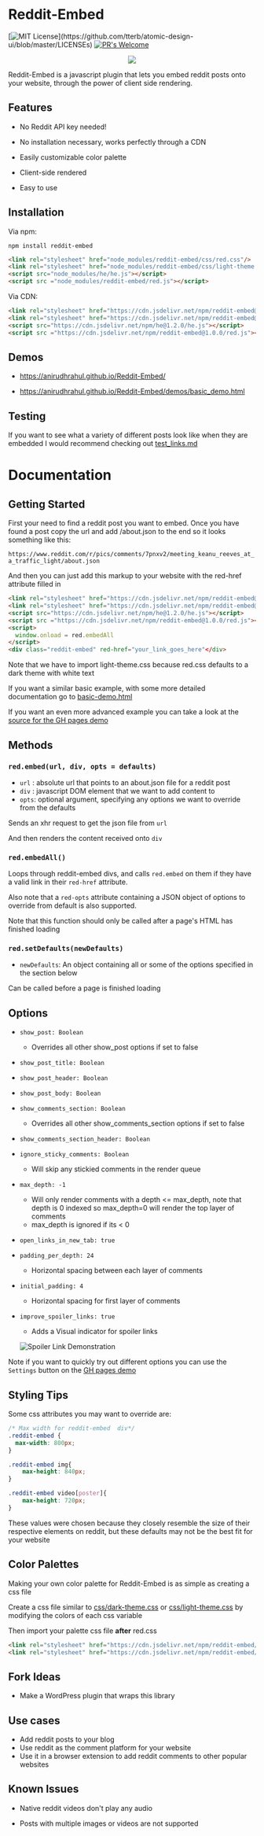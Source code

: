 # Reddit-Embed
[![MIT License](https://img.shields.io/apm/l/atomic-design-ui.svg?)](https://github.com/tterb/atomic-design-ui/blob/master/LICENSEs)
[![PR's Welcome](https://img.shields.io/badge/PRs-welcome-brightgreen.svg?style=flat)](http://makeapullrequest.com)  


<p align="center">
<img src="https://github.com/AnirudhRahul/Reddit-Embed/blob/master/reddit-embed-example.png?raw=true" style="max-height:500px"/>
</p>

Reddit-Embed is a javascript plugin that lets you embed reddit posts onto your website, through the power of client side rendering.


## Features
* No Reddit API key needed!

* No installation necessary, works perfectly through a CDN

* Easily customizable color palette

* Client-side rendered

* Easy to use

## Installation

Via npm:

```
npm install reddit-embed
```

```HTML
<link rel="stylesheet" href="node_modules/reddit-embed/css/red.css"/>
<link rel="stylesheet" href="node_modules/reddit-embed/css/light-theme.css"/>
<script src="node_modules/he/he.js"></script>
<script src ="node_modules/reddit-embed/red.js"></script>
```


Via CDN:

```HTML
<link rel="stylesheet" href="https://cdn.jsdelivr.net/npm/reddit-embed@1.0.0/css/red.css"/>
<link rel="stylesheet" href="https://cdn.jsdelivr.net/npm/reddit-embed@1.0.0/css/light-theme.css"/>
<script src="https://cdn.jsdelivr.net/npm/he@1.2.0/he.js"></script>
<script src ="https://cdn.jsdelivr.net/npm/reddit-embed@1.0.0/red.js"></script>
```

## Demos

* https://anirudhrahul.github.io/Reddit-Embed/

* https://anirudhrahul.github.io/Reddit-Embed/demos/basic_demo.html

## Testing

If you want to see what a variety of different posts look like when they are embedded I would recommend checking out [test_links.md](https://github.com/AnirudhRahul/Reddit-Embed/blob/master/test_links.md)


# Documentation

## Getting Started
First your need to find a reddit post you want to embed.
Once you have found a post copy the url and add /about.json to the end so it looks something like this:

`https://www.reddit.com/r/pics/comments/7pnxv2/meeting_keanu_reeves_at_a_traffic_light/about.json`

And then you can just add this markup to your website with the red-href attribute filled in

```HTML
<link rel="stylesheet" href="https://cdn.jsdelivr.net/npm/reddit-embed@1.0.0/css/red.css"/>
<link rel="stylesheet" href="https://cdn.jsdelivr.net/npm/reddit-embed@1.0.0/css/light-theme.css"/>
<script src="https://cdn.jsdelivr.net/npm/he@1.2.0/he.js"></script>
<script src ="https://cdn.jsdelivr.net/npm/reddit-embed@1.0.0/red.js"></script>
<script>
  window.onload = red.embedAll
</script>
<div class="reddit-embed" red-href="your_link_goes_here"</div>
```
Note that we have to import light-theme.css because red.css defaults to a dark theme with white text

If you want a similar basic example, with some more detailed documentation go  to [basic-demo.html](https://github.com/AnirudhRahul/Reddit-Embed/blob/master/demos/basic_demo.html)

If you want an even more advanced example you can take a look at the [source for the GH pages demo](https://github.com/AnirudhRahul/Reddit-Embed/blob/master/index.html)

## Methods
### `red.embed(url, div, opts = defaults)`
* `url` : absolute url that points to an about.json file for a reddit post
* `div` : javascript DOM element that we want to add content to
* `opts`: optional argument, specifying any options we want to override from the defaults

Sends an xhr request to get the json file from `url`

And then renders the content received onto `div`

### `red.embedAll()`
Loops through reddit-embed divs, and calls `red.embed` on them if they have a valid link in their `red-href` attribute.

Also note that a `red-opts` attribute containing a JSON object of options to override from default is also supported.

Note that this function should only be called after a page's HTML has finished loading

### `red.setDefaults(newDefaults)`
* `newDefaults`: An object containing all or some of the options specified in the section below

Can be called before a page is finished loading


## Options

*  `show_post: Boolean`
	* Overrides all other show_post options if set to false
*  `show_post_title: Boolean`
*  `show_post_header: Boolean`
*  `show_post_body: Boolean`
*  `show_comments_section: Boolean`
	* Overrides all other show_comments_section options if set to false
*  `show_comments_section_header: Boolean`
*  `ignore_sticky_comments: Boolean`
	* Will skip any stickied comments in the render queue
*  `max_depth: -1`
	* Will only render comments with a depth <= max_depth, note that depth is 0 indexed so max_depth=0 will render the top layer of comments
	* max_depth is ignored if its < 0
*  `open_links_in_new_tab: true`
*  `padding_per_depth: 24`
	* Horizontal spacing between each layer of comments
*  `initial_padding: 4`
	* Horizontal spacing for first layer of comments
*  `improve_spoiler_links: true`
	* Adds a Visual indicator for spoiler links

	![Spoiler Link Demonstration](https://media.giphy.com/media/3TxpzkvjxlSSm97ROw/giphy.gif)


  Note if you want to quickly try out different options you can use the `Settings` button on the [GH pages demo](https://anirudhrahul.github.io/Reddit-Embed/)





## Styling Tips
Some css attributes you may want to override are:
```css
/* Max width for reddit-embed  div*/
.reddit-embed {
  max-width: 800px;
}

.reddit-embed img{
	max-height: 840px;
}

.reddit-embed video[poster]{
	max-height: 720px;
}
```
These values were chosen because they closely resemble the size of their respective elements on reddit, but these defaults may not be the best fit for your website


## Color Palettes
Making your own color palette for Reddit-Embed is as simple as creating a css file

Create a css file similar to [css/dark-theme.css](https://github.com/AnirudhRahul/Reddit-Embed/blob/master/css/dark-theme.css) or [css/light-theme.css](https://github.com/AnirudhRahul/Reddit-Embed/blob/master/css/light-theme.css) by modifying the colors of each css variable

Then import your palette css file **after** red.css

```HTML
<link rel="stylesheet" href="https://cdn.jsdelivr.net/npm/reddit-embed/css/red.css"/>
<link rel="stylesheet" href="https://cdn.jsdelivr.net/npm/reddit-embed/css/light-theme.css"/>
```


## Fork Ideas
* Make a WordPress plugin that wraps this library

## Use cases
* Add reddit posts to your blog
* Use reddit as the comment platform for your website
* Use it in a browser extension to add reddit comments to other popular websites

## Known Issues
* Native reddit videos don't play any audio

* Posts with multiple images or videos are not supported
